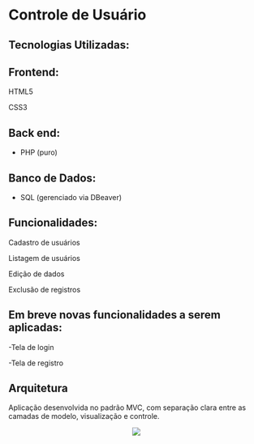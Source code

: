 # Controle  de Usuário

## Tecnologias Utilizadas:

## Frontend:
HTML5

CSS3

## Back end:
- PHP (puro)

## Banco de Dados:
- SQL (gerenciado via DBeaver)

## Funcionalidades:
Cadastro de usuários

Listagem de usuários

Edição de dados

Exclusão de registros

## Em breve novas funcionalidades a serem aplicadas:
-Tela de login

-Tela de registro

## Arquitetura
Aplicação desenvolvida no padrão MVC, com separação clara entre as camadas de modelo, visualização e controle.

<p align="center">
  <img src=https://i.pinimg.com/736x/4c/fd/e3/4cfde3b6faa8d0ccf8cb1ea6e62e70ea.jpg>
</p>



